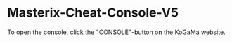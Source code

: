 # Masterix-Cheat-Console-V5

To open the console, click the "CONSOLE"-button on the KoGaMa website.
